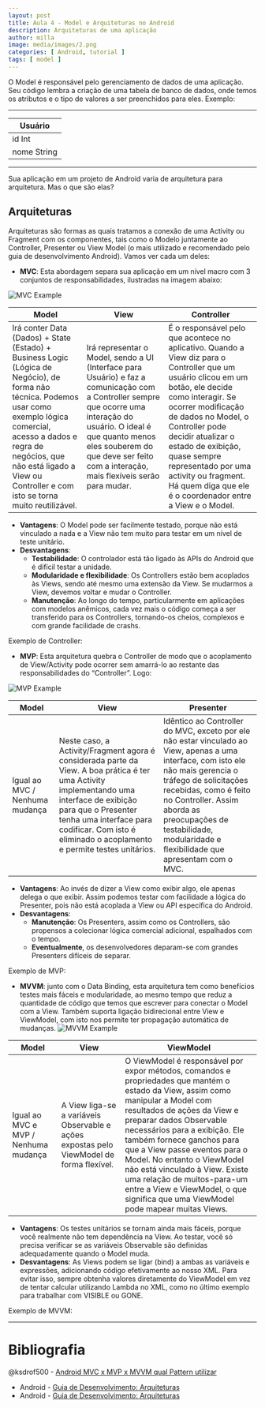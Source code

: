 ```yaml
---
layout: post
title: Aula 4 - Model e Arquiteturas no Android
description: Arquiteturas de uma aplicação
author: milla
image: media/images/2.png
categories: [ Android, tutorial ]
tags: [ model ]
---
```


O Model é responsável pelo gerenciamento de dados de uma aplicação. Seu código lembra a criação de uma tabela de banco de dados, onde temos os atributos e o tipo de valores a ser preenchidos para eles. Exemplo:

---
Usuário|
---|
id Int |
nome String|
---

Sua aplicação em um projeto de Android varia de arquitetura para arquitetura. Mas o que são elas?

## Arquiteturas
Arquiteturas são formas as quais tratamos a conexão de uma Activity ou Fragment com os componentes, tais como o Modelo juntamente ao Controller, Presenter ou View Model (o mais utilizado e recomendado pelo guia de desenvolvimento Android). Vamos ver cada um deles:
- **MVC**: Esta abordagem separa sua aplicação em um nível macro com 3 conjuntos de responsabilidades, ilustradas na imagem abaixo:

![MVC Example](https://miro.medium.com/max/386/1*1qspMILbe0d48nq4sEhKLQ.png) 

Model | View | Controller
---|---|---
Irá conter Data (Dados) + State (Estado) + Business Logic (Lógica de Negócio), de forma não técnica. Podemos usar como exemplo lógica comercial, acesso a dados e regra de negócios, que não está ligado a View ou Controller e com isto se torna muito reutilizável.  | Irá representar o Model, sendo a UI (Interface para Usuário) e faz a comunicação com a Controller sempre que ocorre uma interação do usuário. O ideal é que quanto menos eles souberem do que deve ser feito com a interação, mais flexíveis serão para mudar. | É o responsável pelo que acontece no aplicativo. Quando a View diz para o Controller que um usuário clicou em um botão, ele decide como interagir. Se ocorrer modificação de dados no Model, o Controller pode decidir atualizar o estado de exibição, quase sempre representado por uma activity ou fragment. Há quem diga que ele é o coordenador entre a View e o Model.

- **Vantagens**: O Model pode ser facilmente testado, porque não está vinculado a nada e a View não tem muito para testar em um nível de teste unitário. 
- **Desvantagens**: 
  - **Testabilidade**: O controlador está tão ligado às APIs do Android que é difícil testar a unidade.
  - **Modularidade e flexibilidade**: Os Controllers estão bem acoplados às Views, sendo até mesmo uma extensão da View. Se mudarmos a View, devemos voltar e mudar o Controller.
  - **Manutenção**: Ao longo do tempo, particularmente em aplicações com modelos anêmicos, cada vez mais o código começa a ser transferido para os Controllers, tornando-os cheios, complexos e com grande facilidade de crashs.
  
Exemplo de Controller: 

<script src="https://gist.github.com/ksdrof500/209cdc6ea031bea36bb60f375840c9b5.js"></script>

- **MVP**: Esta arquitetura quebra o Controller de modo que o acoplamento de View/Activity pode ocorrer sem amarrá-lo ao restante das responsabilidades do “Controller”. Logo:

![MVP Example](https://miro.medium.com/max/351/1*x4TaHwbvuLKmm29gUWLwPg.png)

Model | View | Presenter
---|---|---
Igual ao MVC / Nenhuma mudança | Neste caso, a Activity/Fragment agora é considerada parte da View. A boa prática é ter uma Activity implementando uma interface de exibição para que o Presenter tenha uma interface para codificar. Com isto é eliminado o acoplamento e permite testes unitários. | Idêntico ao Controller do MVC, exceto por ele não estar vinculado ao View, apenas a uma interface, com isto ele não mais gerencia o tráfego de solicitações recebidas, como é feito no Controller. Assim aborda as preocupações de testabilidade, modularidade e flexibilidade que apresentam com o MVC.

- **Vantagens**: Ao invés de dizer a View como exibir algo, ele apenas delega o que exibir. Assim podemos testar com facilidade a lógica do Presenter, pois não está acoplada a View ou API específica do Android.
- **Desvantagens**: 
  - **Manutenção**: Os Presenters, assim como os Controllers, são propensos a colecionar lógica comercial adicional, espalhados com o tempo.
  - **Eventualmente**, os desenvolvedores deparam-se com grandes Presenters difíceis de separar.

Exemplo de MVP:

<script src="https://gist.github.com/ksdrof500/866a9a6be09e234a3cf85a2a4bbdc7d7.js"></script>

- **MVVM**: junto com o Data Binding, esta arquitetura tem como benefícios testes mais fáceis e modularidade, ao mesmo tempo que reduz a quantidade de código que temos que escrever para conectar o Model com a View. Também suporta ligação bidirecional entre View e ViewModel, com isto nos permite ter propagação automática de mudanças.
![MVVM Example](https://miro.medium.com/max/1600/1*OhQpbcOawuzHutdgKGjl7A.png)

Model | View | ViewModel
---|---|---
Igual ao MVC e MVP / Nenhuma mudança | A View liga-se a variáveis ​Observable ​​e ações expostas pelo ViewModel de forma flexível. | O ViewModel é responsável por expor métodos, comandos e propriedades que mantém o estado da View, assim como manipular a Model com resultados de ações da View e preparar dados Observable necessários para a exibição. Ele também fornece ganchos para que a View passe eventos para o Model. No entanto o ViewModel não está vinculado à View. Existe uma relação de muitos-para-um entre a View e ViewModel, o que significa que uma ViewModel pode mapear muitas Views.

- **Vantagens**: Os testes unitários se tornam ainda mais fáceis, porque você realmente não tem dependência na View. Ao testar, você só precisa verificar se as variáveis Observable ​​são definidas adequadamente quando o Model muda.
- **Desvantagens**: As Views podem se ligar (bind) a ambas as variáveis ​​e expressões, adicionando código efetivamente ao nosso XML. Para evitar isso, sempre obtenha valores diretamente do ViewModel em vez de tentar calcular utilizando Lambda no XML, como no último exemplo para trabalhar com VISIBLE ou GONE.

Exemplo de MVVM:

<script src="https://gist.github.com/ksdrof500/9953dffcb905512d06a3a10f1ebaf6ea.js"></script>

---
# Bibliografia
@ksdrof500 - [Android MVC x MVP x MVVM qual Pattern utilizar](https://medium.com/@FilipeFNunes/android-mvc-x-mvp-x-mvvm-qual-pattern-utilizar-parte-1-3defc5c89afd)
- Android - [Guia de Desenvolvimento: Arquiteturas](https://developer.android.com/jetpack/docs/guide?hl=pt-br)
- Android - [Guia de Desenvolvimento: Arquiteturas](https://github.com/android/architecture-samples)
